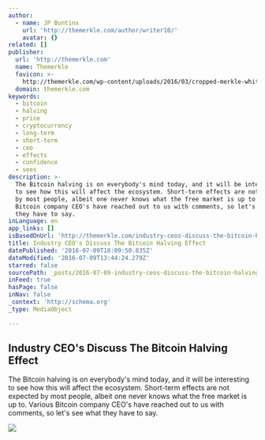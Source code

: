 ```yaml
---
author:
  - name: JP Buntinx
    url: 'http://themerkle.com/author/writer10/'
    avatar: {}
related: []
publisher:
  url: 'http://themerkle.com'
  name: Themerkle
  favicon: >-
    http://themerkle.com/wp-content/uploads/2016/03/cropped-merkle-white-1-192x192.png
  domain: themerkle.com
keywords:
  - bitcoin
  - halving
  - price
  - cryptocurrency
  - long-term
  - short-term
  - ceo
  - effects
  - confidence
  - sees
description: >-
  The Bitcoin halving is on everybody's mind today, and it will be interesting
  to see how this will affect the ecosystem. Short-term effects are not expected
  by most people, albeit one never knows what the free market is up to. Various
  Bitcoin company CEO's have reached out to us with comments, so let's see what
  they have to say.
inLanguage: en
app_links: []
isBasedOnUrl: 'http://themerkle.com/industry-ceos-discuss-the-bitcoin-halving-effect/'
title: Industry CEO's Discuss The Bitcoin Halving Effect
datePublished: '2016-07-09T18:09:50.835Z'
dateModified: '2016-07-09T13:44:24.279Z'
starred: false
sourcePath: _posts/2016-07-09-industry-ceos-discuss-the-bitcoin-halving-effect.md
inFeed: true
hasPage: false
inNav: false
_context: 'http://schema.org'
_type: MediaObject

---
```

<article style=""><h1>Industry CEO's Discuss The Bitcoin Halving Effect</h1><p>The Bitcoin halving is on everybody's mind today, and it will be interesting to see how this will affect the ecosystem. Short-term effects are not expected by most people, albeit one never knows what the free market is up to. Various Bitcoin company CEO's have reached out to us with comments, so let's see what they have to say.</p><img src="http://themerkle.com/wp-content/uploads/2016/07/shutterstock_393303946.jpg" /></article>